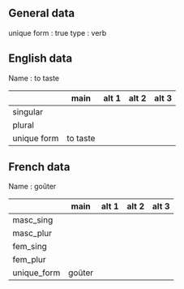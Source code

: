 ## General data

unique form : true
type : verb

## English data

Name : to taste

|             |   main   | alt 1 | alt 2 | alt 3 |
| :---------- | :------: | :---: | :---: | ----- |
| singular    |          |       |       |       |
| plural      |          |       |       |       |
| unique form | to taste |       |       |       |

## French data

Name : goûter

|             |  main  | alt 1 | alt 2 | alt 3 |
| :---------- | :----: | :---: | :---: | :---: |
| masc_sing   |        |       |       |       |
| masc_plur   |        |       |       |       |
| fem_sing    |        |       |       |       |
| fem_plur    |        |       |       |       |
| unique_form | goûter |       |       |       |


